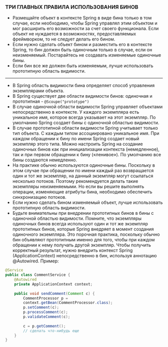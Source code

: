 ### ТРИ ГЛАВНЫХ ПРАВИЛА ИСПОЛЬЗОВАНИЯ БИНОВ ###
- Размещайте объект в контексте Spring в виде бина только в том случае, если необходимо, чтобы Spring управлял этим объектом и мог расширить его возможности за счет своего функционала. Если объект не нуждается в возможностях, предоставляемых фреймворком, то не следует делать его бином.
- Если нужно сделать объект бином и разместить его в контексте Spring, то бин должен быть одиночным только в случае, если он неизменяемый. Постарайтесь не создавать изменяемые одиночные бины.
- Если бин все же должен быть изменяемым, лучше использовать прототипную область видимости.

---

- В Spring область видимости бина определяет способ управления экземплярами объекта.
- В Spring существует две области видимости бинов: одиночная и прототипная - ```@Scoupe("prototype")```
- В случае одиночной области видимости Spring управляет объектами непосредственно в контексте. У каждого экземпляра есть уникальное имя, которое всегда указывает на этот экземпляр. По умолчанию Spring создает бины с одиночной областью видимости.
- В случае прототипной области видимости Spring учитывает только тип объекта. С каждым типом ассоциировано уникальное имя. При каждом обращении к бину по имени Spring создает новый экземпляр этого типа.
Можно настроить Spring на создание одиночных бинов как при инициализации контекста (немедленное), так и при первом обращении к бину («ленивое»). По умолчанию все бины создаются немедленно.
- На практике обычно используются одиночные бины. Поскольку в этом случае при обращении по имени каждый раз возвращается один и тот же экземпляр, на данный экземпляр могут ссылаться несколько потоков. Поэтому рекомендуется делать такие экземпляры неизменяемыми. Но если вы решите выполнять операции, изменяющие атрибуты бина, необходимо обеспечить синхронизацию потоков. 
- Если нужно сделать бином изменяемый объект, лучше использовать прототипную область видимости.
- Будьте внимательны при внедрении прототипных бинов в бины с одиночной областью видимости. Помните, что экземпляры одиночных бинов всегда используют один и тот же экземпляр прототипных бинов, которые Spring внедряет в момент создания одиночного экземпляра. Это порочная практика, поскольку обычно бин объявляют прототипным именно для того, чтобы при каждом обращении к нему получать другой экземпляр. Чтобы получить корректный результат, нужно внедрить контекст Spring (ApplicationContext) непосредственно в бин, используя аннотацию @Autowired.
Пример:
```Java
@Service
public class CommentService {
    @Autowired
    private ApplicationContext context;
    
    public void sendComment(Comment c) {
        CommentProcessor p =
        context.getBean(CommentProcessor.class);
        p.setComment(c);
        p.processComment(c);
        p.validateComment(c);
    
        c = p.getComment();
        // сделать что-нибудь еще
    }
}
```
